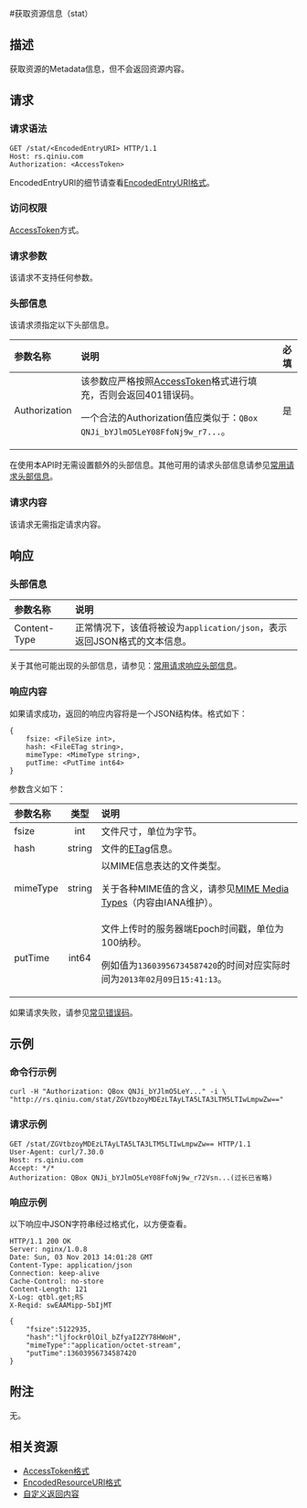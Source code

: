 <a name="stat"></a>
#获取资源信息（stat）

<a name="description"></a>
## 描述
获取资源的Metadata信息，但不会返回资源内容。

<a name="request"></a>
## 请求

<a name="request-syntax"></a>
### 请求语法

```
GET /stat/<EncodedEntryURI> HTTP/1.1
Host: rs.qiniu.com
Authorization: <AccessToken>
```

EncodedEntryURI的细节请查看[EncodedEntryURI格式]()。

<a name="request-auth"></a>
### 访问权限

[AccessToken](http://docs.qiniu.com/api/v6/rs.html#digest-auth)方式。

<a name="request-params"></a>
### 请求参数

该请求不支持任何参数。

<a name="request-headers"></a>
### 头部信息

该请求须指定以下头部信息。

参数名称      | 说明                              | 必填
:---------- | :------------------------------- | :-------:
Authorization | 该参数应严格按照[AccessToken]()格式进行填充，否则会返回401错误码。<p>一个合法的Authorization值应类似于：`QBox QNJi_bYJlmO5LeY08FfoNj9w_r7...`。 | 是

在使用本API时无需设置额外的头部信息。其他可用的请求头部信息请参见[常用请求头部信息]()。

<a name="request-body"></a>
### 请求内容

该请求无需指定请求内容。

<a name="response"></a>
## 响应

<a name="response-headers"></a>
### 头部信息
参数名称      | 说明                              
:----------- | :------------------------------- 
Content-Type | 正常情况下，该值将被设为`application/json`，表示返回JSON格式的文本信息。

关于其他可能出现的头部信息，请参见：[常用请求响应头部信息]()。

<a name="response-body"></a>
### 响应内容

如果请求成功，返回的响应内容将是一个JSON结构体。格式如下：

```
{
	fsize: <FileSize int>, 
    hash: <FileETag string>,
    mimeType: <MimeType string>,
    putTime: <PutTime int64> 
}
```

参数含义如下：

参数名称       | 类型 | 说明
:------------ | :----: | :------------------------------
fsize | int | 文件尺寸，单位为字节。
hash | string | 文件的[ETag]()信息。
mimeType | string | 以MIME信息表达的文件类型。<p>关于各种MIME值的含义，请参见[MIME Media Types](http://www.iana.org/assignments/media-types)（内容由IANA维护）。
putTime | int64 | 文件上传时的服务器端Epoch时间戳，单位为100纳秒。<p>例如值为`13603956734587420`的时间对应实际时间为`2013年02月09日15:41:13`。

如果请求失败，请参见[常见错误码]()。

<a name="examples"></a>
## 示例

<a name="example1-command"></a>
### 命令行示例

```
curl -H "Authorization: QBox QNJi_bYJlmO5LeY..." -i \
"http://rs.qiniu.com/stat/ZGVtbzoyMDEzLTAyLTA5LTA3LTM5LTIwLmpwZw=="
```

<a name="example1-request"></a>
### 请求示例

```
GET /stat/ZGVtbzoyMDEzLTAyLTA5LTA3LTM5LTIwLmpwZw== HTTP/1.1
User-Agent: curl/7.30.0
Host: rs.qiniu.com
Accept: */*
Authorization: QBox QNJi_bYJlmO5LeY08FfoNj9w_r72Vsn...(过长已省略)
```

<a name="example1-response"></a>
### 响应示例

以下响应中JSON字符串经过格式化，以方便查看。

```
HTTP/1.1 200 OK
Server: nginx/1.0.8
Date: Sun, 03 Nov 2013 14:01:28 GMT
Content-Type: application/json
Connection: keep-alive
Cache-Control: no-store
Content-Length: 121
X-Log: qtbl.get;RS
X-Reqid: swEAAMipp-5bIjMT

{
	"fsize":5122935,
	"hash":"ljfockr0lOil_bZfyaI2ZY78HWoH",
	"mimeType":"application/octet-stream",
	"putTime":13603956734587420
}
```

<a name="remarks"></a>
## 附注

无。

<a name="related-resources"></a>
## 相关资源

- [AccessToken格式](http://docs.qiniu.com/#)
- [EncodedResourceURI格式]()
- [自定义返回内容]()